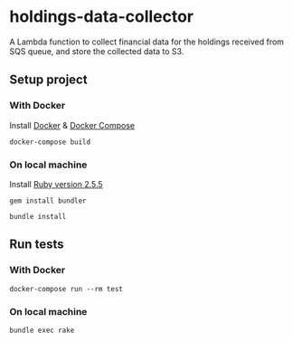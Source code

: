# holdings-data-collector
A Lambda function to collect financial data for the holdings received from SQS queue, and store the collected data to S3.

## Setup project

### With Docker
Install [Docker](https://docs.docker.com/install/) & [Docker Compose](https://docs.docker.com/compose/install/)

```
docker-compose build
```

### On local machine
Install [Ruby version 2.5.5](https://www.ruby-lang.org/en/documentation/installation/)

```
gem install bundler

bundle install
```

## Run tests

### With Docker

```
docker-compose run --rm test
```

### On local machine

```
bundle exec rake
```
